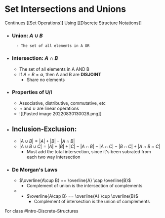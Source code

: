 # Set Intersections and Unions
Continues [[Set Operations]]
Using [[DIscrete Structure Notations]]
- ### Union: $A\cup B$
		- The set of all elements in A OR
- ### Intersection: $A \cap B$
	- The set of all elements in A AND B
	- If $A \cap B = \emptyset$, then A and B are **DISJOINT**
		- Share no elements
- ### Properties of U/I
	- Associative, distributive, commutative, etc
	- $\cap$ and $\cup$ are linear operations
	- ![[Pasted image 20220830130028.png]] 
- ## Inclusion-Exclusion:
	- $|A\cup B| = |A| + |B| - |A\cap B|$
	- $|A \cup B \cup C| = |A| + |B| + |C| - |A\cap B| - |A\cap C| - |B\cap C| + |A\cap B \cap C|$
		- Must add the total intersection, since it's been subrated from each two way intersection
- ### De Morgan's Laws
	- $\overline{A\cup B} == \overline{A} \cap \overline{B}$
		- Complement of union is the intersection of complements
	- - $\overline{A\cap B} == \overline{A} \cup \overline{B}$
		- Complement of intersection is the union of complements


For class #Intro-Discrete-Structures